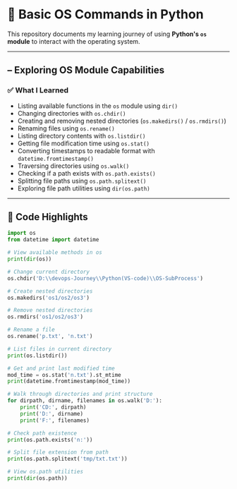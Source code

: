 # 🐍 Basic OS Commands in Python

This repository documents my learning journey of using **Python's `os` module** to interact with the operating system.

---

##  – Exploring OS Module Capabilities

### ✅ What I Learned

- Listing available functions in the `os` module using `dir()`
- Changing directories with `os.chdir()`
- Creating and removing nested directories (`os.makedirs()` / `os.rmdirs()`)
- Renaming files using `os.rename()`
- Listing directory contents with `os.listdir()`
- Getting file modification time using `os.stat()`
- Converting timestamps to readable format with `datetime.fromtimestamp()`
- Traversing directories using `os.walk()`
- Checking if a path exists with `os.path.exists()`
- Splitting file paths using `os.path.splitext()`
- Exploring file path utilities using `dir(os.path)`

---

## 🧪 Code Highlights

```python
import os
from datetime import datetime

# View available methods in os
print(dir(os))

# Change current directory
os.chdir('D:\\devops-Journey\\Python(VS-code)\\OS-SubProcess')

# Create nested directories
os.makedirs('os1/os2/os3')

# Remove nested directories
os.rmdirs('os1/os2/os3')

# Rename a file
os.rename('p.txt', 'n.txt')

# List files in current directory
print(os.listdir())

# Get and print last modified time
mod_time = os.stat('n.txt').st_mtime
print(datetime.fromtimestamp(mod_time))

# Walk through directories and print structure
for dirpath, dirname, filenames in os.walk('D:'):
    print('CD:', dirpath)
    print('D:', dirname)
    print('F:', filenames)

# Check path existence
print(os.path.exists('n:'))

# Split file extension from path
print(os.path.splitext('tmp/txt.txt'))

# View os.path utilities
print(dir(os.path))

